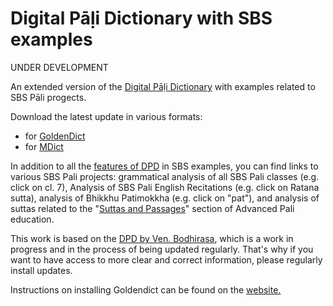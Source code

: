# Digital Pāḷi Dictionary with SBS examples

UNDER DEVELOPMENT

An extended version of the [Digital Pāḷi Dictionary](https://digitalpalidictionary.github.io/) with examples related to SBS Pāli progects.

Download the latest update in various formats:
- for [GoldenDict](https://github.com/digitalpalidictionary/rus-release/releases/latest/download/dpd+sbs-goldendict.zip)
- for [MDict](https://github.com/digitalpalidictionary/rus-release/releases/latest/download/dpd+sbs-mdict.zip)

In addition to all the [features of DPD](https://digitalpalidictionary.github.io/features.html) in SBS examples, you can find links to various SBS Pali projects: grammatical analysis of all SBS Pali classes (e.g. click on cl. 7), Analysis of SBS Pali English Recitations (e.g. click on Ratana sutta), analysis of Bhikkhu Patimokkha (e.g. click on "pat"), and analysis of suttas related to the "[Suttas and Passages](https://sasanarakkha.github.io/study-tools/pali-class/pali-class-adv.html/)" section of Advanced Pali education.

This work is based on the [DPD by Ven. Bodhirasa](https://digitalpalidictionary.github.io/), which is a work in progress and in the process of being updated regularly. That's why if you want to have access to more clear and correct information, please regularly install updates.

 Instructions on installing Goldendict can be found on the [website.](https://digitalpalidictionary.github.io/titlepage.html)
